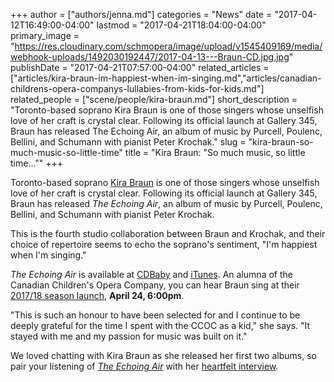 +++
author = ["authors/jenna.md"]
categories = "News"
date = "2017-04-12T16:49:00-04:00"
lastmod = "2017-04-21T18:04:00-04:00"
primary_image = "https://res.cloudinary.com/schmopera/image/upload/v1545409169/media/webhook-uploads/1492030192447/2017-04-13---Braun-CD.jpg.jpg"
publishDate = "2017-04-21T07:57:00-04:00"
related_articles = ["articles/kira-braun-im-happiest-when-im-singing.md","articles/canadian-childrens-opera-companys-lullabies-from-kids-for-kids.md"]
related_people = ["scene/people/kira-braun.md"]
short_description = "Toronto-based soprano Kira Braun is one of those singers whose unselfish love of her craft is crystal clear. Following its official launch at Gallery 345, Braun has released The Echoing Air, an album of music by Purcell, Poulenc, Bellini, and Schumann with pianist Peter Krochak."
slug = "kira-braun-so-much-music-so-little-time"
title = "Kira Braun: &quot;So much music, so little time...&quot;"
+++

Toronto-based soprano [Kira Braun](/kira-braun-im-happiest-when-im-singing/) is one of those singers whose unselfish love of her craft is crystal clear. Following its official launch at Gallery 345, Braun has released *The Echoing Air*, an album of music by Purcell, Poulenc, Bellini, and Schumann with pianist Peter Krochak.

This is the fourth studio collaboration between Braun and Krochak, and their choice of repertoire seems to echo the soprano's sentiment, "I'm happiest when I'm singing."

*The Echoing Air* is available at [CDBaby](https://www.cdbaby.com/cd/kirabraunsoprano3) and [iTunes](https://itun.es/ca/SPj6ib). An alumna of the Canadian Children's Opera Company, you can hear Braun sing at their [2017/18 season launch](http://www.evite.com/event/0020BMIEK66K7U55OEPHDL6PQAKNR4/rsvp), **April 24, 6:00pm**. 

"This is such an honour to have been selected for and I continue to be deeply grateful for the time I spent with the CCOC as a kid," she says. "It stayed with me and my passion for music was built on it."

We loved chatting with Kira Braun as she released her first two albums, so pair your listening of [*The Echoing Air*](https://itun.es/ca/SPj6ib) with her [heartfelt interview](/kira-braun-im-happiest-when-im-singing/).
